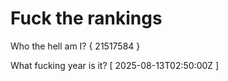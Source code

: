 # Fuck the rankings

Who the hell am I?
{ 21517584 }

What fucking year is it?
[ 2025-08-13T02:50:00Z ]
